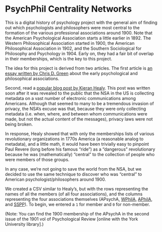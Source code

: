 # PsychPhil Centrality Networks

This is a digital history of psychology project with the general aim of finding out which psychologists and philosophers were most central to the formation of the various professional associations around 1900. Note that the American Psychological Association starts a little earlier in 1892. The Western Philosophical Association started in 1900, the American Philosophical Association in 1902, and the Southern Sociological for Philosophy and Psychology in 1904. Early on, they had a fair bit of overlap in their memberships, which is the key to this project.

The idea for this project is derived from two articles.
The first article is [an essay written by Chris D. Green](http://psychclassics.yorku.ca/Special/Institutions/associntro.htm) about the early psychological and philosophical associations.

Second, read a [popular blog post by Kieran Healy](http://kieranhealy.org/blog/archives/2013/06/09/using-metadata-to-find-paul-revere/).
This post was written soon after it was revealed to the public that the NSA in the US is collecting metadata on a vast number of electronic communications among Americans. Although that seemed to many to be a tremendous invasion of privacy, the NSA’s excuse was that, because they were only collecting metadata (i.e. when, where, and between whom communications were made, but not the actual content of the messages), privacy laws were not being broken.

In response, Healy showed that with only the memberships lists of various revolutionary organizations in 1770s America (a reasonable analog to metadata), and a little math, it would have been trivially easy to pinpoint Paul Revere (long before his famous “ride”) as a “dangerous" revolutionary because he was (mathematically) “central” to the collection of people who were members of those groups.

In any case, we’re not going to save the world from the NSA, but we decided to use the same technique to discover who was “central” to American psychologist/philosophers around 1900.

We created a CSV similar to Healy’s, but with the rows representing the names of all the members (of all four associations), and the columns representing the four associations themselves (APsychA, [WPhilA][WPhilA], [APhilA][APhilA], and [SSPP][SSPP]). To begin, we entered a `1` for member and `0` for non-member.

[WPhilA]: http://psychclassics.yorku.ca/Special/Institutions/WPA.htm
[APhilA]: http://psychclassics.yorku.ca/Special/Institutions/firstAPhilAproc.htm
[SSPP]: http://psychclassics.yorku.ca/Special/Institutions/firstSSPPproc.htm

(Note: You can find the 1900 membership of the APsychA in the second issue of the 1901 vol of Psychological Review [online with the York University library].)

